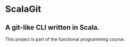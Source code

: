 # ScalaGit
## A git-like CLI written in Scala.

This project is part of the functional programming course.

